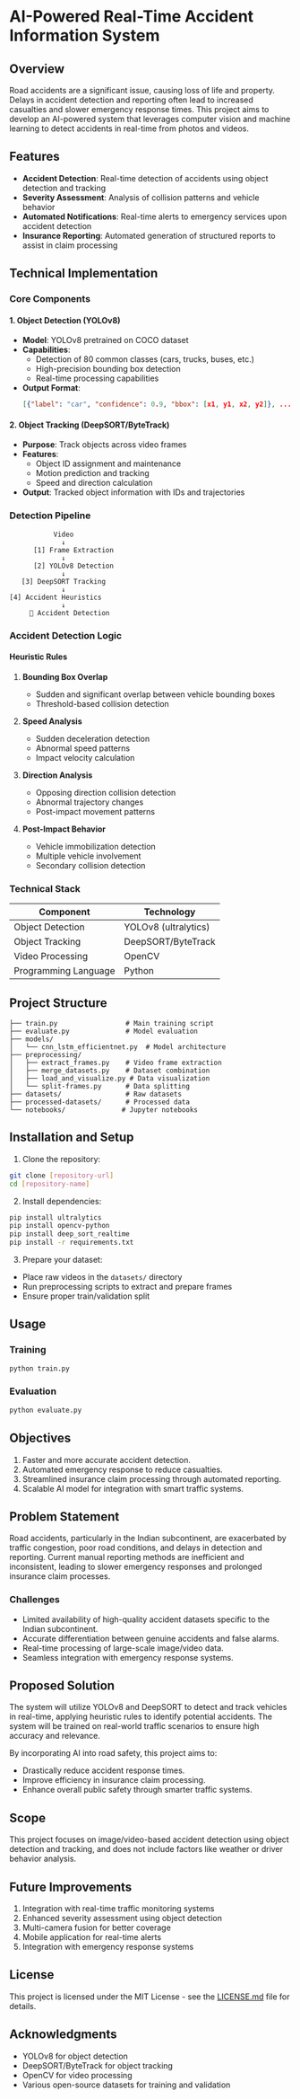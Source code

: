 # AI-Powered Real-Time Accident Information System

## Overview

Road accidents are a significant issue, causing loss of life and property. Delays in accident detection and reporting often lead to increased casualties and slower emergency response times. This project aims to develop an AI-powered system that leverages computer vision and machine learning to detect accidents in real-time from photos and videos.

## Features

- **Accident Detection**: Real-time detection of accidents using object detection and tracking
- **Severity Assessment**: Analysis of collision patterns and vehicle behavior
- **Automated Notifications**: Real-time alerts to emergency services upon accident detection
- **Insurance Reporting**: Automated generation of structured reports to assist in claim processing

## Technical Implementation

### Core Components

#### 1. Object Detection (YOLOv8)

- **Model**: YOLOv8 pretrained on COCO dataset
- **Capabilities**:
  - Detection of 80 common classes (cars, trucks, buses, etc.)
  - High-precision bounding box detection
  - Real-time processing capabilities
- **Output Format**:
  ```json
  [{"label": "car", "confidence": 0.9, "bbox": [x1, y1, x2, y2]}, ...]
  ```

#### 2. Object Tracking (DeepSORT/ByteTrack)

- **Purpose**: Track objects across video frames
- **Features**:
  - Object ID assignment and maintenance
  - Motion prediction and tracking
  - Speed and direction calculation
- **Output**: Tracked object information with IDs and trajectories

### Detection Pipeline

```
           Video
             ↓
      [1] Frame Extraction
             ↓
      [2] YOLOv8 Detection
             ↓
   [3] DeepSORT Tracking
             ↓
[4] Accident Heuristics
             ↓
     🚨 Accident Detection
```

### Accident Detection Logic

#### Heuristic Rules

1. **Bounding Box Overlap**

   - Sudden and significant overlap between vehicle bounding boxes
   - Threshold-based collision detection

2. **Speed Analysis**

   - Sudden deceleration detection
   - Abnormal speed patterns
   - Impact velocity calculation

3. **Direction Analysis**

   - Opposing direction collision detection
   - Abnormal trajectory changes
   - Post-impact movement patterns

4. **Post-Impact Behavior**
   - Vehicle immobilization detection
   - Multiple vehicle involvement
   - Secondary collision detection

### Technical Stack

| Component            | Technology           |
| -------------------- | -------------------- |
| Object Detection     | YOLOv8 (ultralytics) |
| Object Tracking      | DeepSORT/ByteTrack   |
| Video Processing     | OpenCV               |
| Programming Language | Python               |

## Project Structure

```
├── train.py                 # Main training script
├── evaluate.py              # Model evaluation
├── models/
│   └── cnn_lstm_efficientnet.py  # Model architecture
├── preprocessing/
│   ├── extract_frames.py    # Video frame extraction
│   ├── merge_datasets.py    # Dataset combination
│   ├── load_and_visualize.py # Data visualization
│   └── split-frames.py      # Data splitting
├── datasets/                # Raw datasets
├── processed-datasets/      # Processed data
└── notebooks/              # Jupyter notebooks
```

## Installation and Setup

1. Clone the repository:

```bash
git clone [repository-url]
cd [repository-name]
```

2. Install dependencies:

```bash
pip install ultralytics
pip install opencv-python
pip install deep_sort_realtime
pip install -r requirements.txt
```

3. Prepare your dataset:

- Place raw videos in the `datasets/` directory
- Run preprocessing scripts to extract and prepare frames
- Ensure proper train/validation split

## Usage

### Training

```bash
python train.py
```

### Evaluation

```bash
python evaluate.py
```

## Objectives

1. Faster and more accurate accident detection.
2. Automated emergency response to reduce casualties.
3. Streamlined insurance claim processing through automated reporting.
4. Scalable AI model for integration with smart traffic systems.

## Problem Statement

Road accidents, particularly in the Indian subcontinent, are exacerbated by traffic congestion, poor road conditions, and delays in detection and reporting. Current manual reporting methods are inefficient and inconsistent, leading to slower emergency responses and prolonged insurance claim processes.

### Challenges

- Limited availability of high-quality accident datasets specific to the Indian subcontinent.
- Accurate differentiation between genuine accidents and false alarms.
- Real-time processing of large-scale image/video data.
- Seamless integration with emergency response systems.

## Proposed Solution

The system will utilize YOLOv8 and DeepSORT to detect and track vehicles in real-time, applying heuristic rules to identify potential accidents. The system will be trained on real-world traffic scenarios to ensure high accuracy and relevance.

By incorporating AI into road safety, this project aims to:

- Drastically reduce accident response times.
- Improve efficiency in insurance claim processing.
- Enhance overall public safety through smarter traffic systems.

## Scope

This project focuses on image/video-based accident detection using object detection and tracking, and does not include factors like weather or driver behavior analysis.

## Future Improvements

1. Integration with real-time traffic monitoring systems
2. Enhanced severity assessment using object detection
3. Multi-camera fusion for better coverage
4. Mobile application for real-time alerts
5. Integration with emergency response systems

## License

This project is licensed under the MIT License - see the [LICENSE.md](LICENSE.md) file for details.

## Acknowledgments

- YOLOv8 for object detection
- DeepSORT/ByteTrack for object tracking
- OpenCV for video processing
- Various open-source datasets for training and validation

